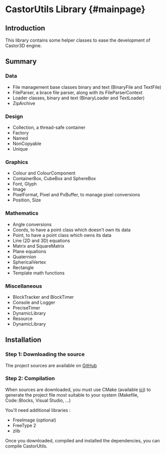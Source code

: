 ﻿CastorUtils Library	{#mainpage}
===================

## Introduction

This library contains some helper classes to ease the development of Castor3D engine.

## Summary

### Data

- File management base classes binary and text (BinaryFile and TextFile)
- FileParser, a brace file parser, along with its FileParserContext
- Loader classes, binary and text (BinaryLoader and TextLoader)
- ZipArchive

### Design

- Collection, a thread-safe container
- Factory
- Named
- NonCopyable
- Unique

### Graphics

- Colour and ColourComponent
- ContainerBox, CubeBox and SphereBox
- Font, Glyph
- Image
- PixelFormat, Pixel and PxBuffer, to manage pixel conversions
- Position, Size

### Mathematics

- Angle conversions
- Coords, to have a point class which doesn't own its data
- Point, to have a point class which owns its data
- Line (2D and 3D) equations
- Matrix and SquareMatrix
- Plane equations
- Quaternion
- SphericalVertex
- Rectangle
- Template math functions

### Miscellaneous

- BlockTracker and BlockTimer
- Console and Logger
- PreciseTimer
- DynamicLibrary
- Resource
- DynamicLibrary

## Installation

### Step 1: Downloading the source

The project sources are available on [GitHub](https://github.com/DragonJoker/Castor3D)

### Step 2: Compilation

When sources are downloaded, you must use CMake (available [ici](http://www.cmake.org/cmake/resources/software.html)) to generate the project file most suitable to your system (Makefile, Code::Blocks, Visual Studio, ...)

You'll need additional libraries :
- FreeImage (optional)
- FreeType 2
- zlib

Once you downloaded, compiled and installed the dependencies, you can compile CastorUtils.
